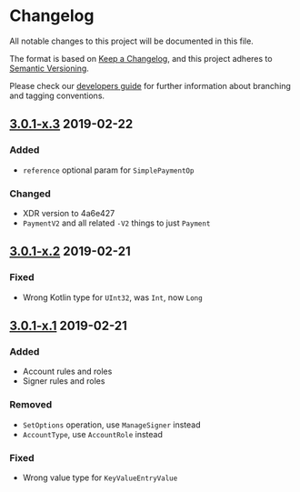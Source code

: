 # Changelog
All notable changes to this project will be documented in this file.

The format is based on [Keep a Changelog](https://keepachangelog.com/en/1.0.0/),
and this project adheres to [Semantic Versioning](https://semver.org/spec/v2.0.0.html).

Please check our [developers guide](https://gitlab.com/tokend/developers-guide)
for further information about branching and tagging conventions.

## [3.0.1-x.3] 2019-02-22

### Added
- `reference` optional param for `SimplePaymentOp`

### Changed
- XDR version to 4a6e427
- `PaymentV2` and all related `-V2` things to just `Payment`

## [3.0.1-x.2] 2019-02-21

### Fixed
- Wrong Kotlin type for `UInt32`, was `Int`, now `Long`

## [3.0.1-x.1] 2019-02-21

### Added
- Account rules and roles
- Signer rules and roles

### Removed
- `SetOptions` operation, use `ManageSigner` instead
- `AccountType`, use `AccountRole` instead

### Fixed
- Wrong value type for `KeyValueEntryValue`

[Unreleased]: https://github.com/tokend/kotlin-wallet/compare/1.0.13...HEAD
[3.0.1-x.1]: https://github.com/tokend/kotlin-wallet/compare/1.0.13...3.0.1-x.1
[3.0.1-x.2]: https://github.com/tokend/kotlin-wallet/compare/3.0.1-x.1...3.0.1-x.2
[3.0.1-x.3]: https://github.com/tokend/kotlin-wallet/compare/3.0.1-x.2...3.0.1-x.3
